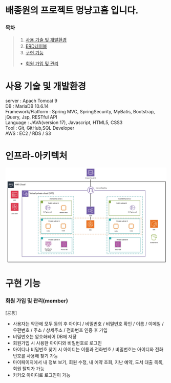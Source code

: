 # 배종원의 프로젝트 멍냥고홈 입니다.

### 목차

> 1. [사용 기술 및 개발환경](#사용-기술-및-개발환경)
> 2. [ERD테이블](#ERD테이블)
> 3. [구현 기능](#구현-기능)
>   + [회원 가입 및 관리](#회원-가입-및-관리member)

# 사용 기술 및 개발환경
server : Apach Tomcat 9 <br>
DB : MariaDB 10.6.14 <br>
Framework/Flatform : Spring MVC, SpringSecurity, MyBatis, Bootstrap, jQuery, Jsp, RESTful API<br>
Language : JAVA(version 17), Javascript, HTML5, CSS3<br>
Tool :  Git, GitHub,SQL Developer<br>
AWS : EC2 / RDS / S3

# 인프라-아키텍처
<img src="https://github.com/baejongwon/jongwon-git-img/blob/main/Infrastructure%20Architecture.jpg" width=1200px alt="ERD 테이블"> 

# 구현 기능
  
  ### 회원 가입 및 관리(member)
  [공통]
  - 사용자는 약관에 모두 동의 후 아이디 / 비밀번호 / 비밀번호 확인 / 이름 / 이메일 / 우편번호 / 주소 / 상세주소 / 전화번호 인증 후 가입
  - 비밀번호는 암호화되어 DB에 저장
  - 회원가입 시 사용한 아이디와 비밀번호로 로그인
  - 아이디나 비밀번호 찾기 시 아이디는 이름과 전화번호 / 비밀번호는 아이디와 전화번호를 사용해 찾기 가능
  - 마이페이지에서 내 정보 보기, 회원 수정, 내 예약 조회, 지난 예약, 도서 대출 목록, 회원 탈퇴가 가능
  - 카카오 아이디로 로그인이 가능
